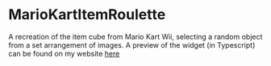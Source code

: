 # MarioKartItemRoulette
A recreation of the item cube from Mario Kart Wii, selecting a random object from a set arrangement of images. A preview of the widget (in Typescript) can be found on my website [here](https://goobisgabe.com/widgets/roulette)
